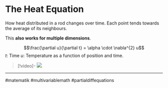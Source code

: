 # The Heat Equation
How heat distributed in a rod changes over time. Each point tends towards the average of its neighbours.

This **also works for multiple dimensions**.

$$\frac{\partial u}{\partial t} = \alpha \cdot \nabla^{2} u$$
$t$: Time
$u$: Temperature as a function of position and time.


>[!video]-
>![](https://www.youtube.com/watch?v=ly4S0oi3Yz8)


---
#matematik #multivariablemath #partialdiffequations